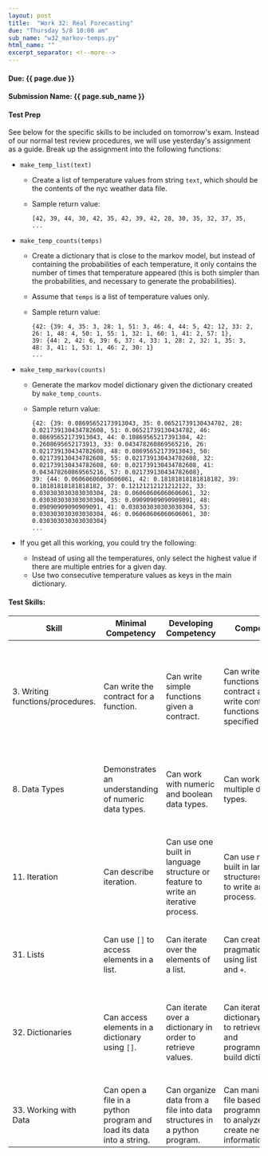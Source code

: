 ```yaml
---
layout: post
title:  "Work 32: Real Forecasting"
due: "Thursday 5/8 10:00 am"
sub_name: "w32_markov-temps.py"
html_name: ""
excerpt_separator: <!--more-->
---
```


#### Due: {{ page.due }}
#### Submission Name: {{ page.sub_name }}

#### Test Prep
See below for the specific skills to be included on tomorrow's exam. Instead of our normal test review procedures, we will use yesterday's assignment as a guide. Break up the assignment into the following functions:
- `make_temp_list(text)`
  - Create a list of temperature values from string `text`, which should be the contents of the nyc weather data file.
  - Sample return value:

    ```
    [42, 39, 44, 30, 42, 35, 42, 39, 42, 28, 30, 35, 32, 37, 35, ...
    ```
- `make_temp_counts(temps)`
  - Create a dictionary that is close to the markov model, but instead of containing the probabilities of each temperature, it only contains the number of times that temperature appeared (this is both simpler than the probabilities, and necessary to generate the probabilities).
  - Assume that `temps` is a list of temperature values only.
  - Sample return value:

    ```
    {42: {39: 4, 35: 3, 28: 1, 51: 3, 46: 4, 44: 5, 42: 12, 33: 2, 26: 1, 48: 4, 50: 1, 55: 1, 32: 1, 60: 1, 41: 2, 57: 1},
    39: {44: 2, 42: 6, 39: 6, 37: 4, 33: 1, 28: 2, 32: 1, 35: 3, 48: 3, 41: 1, 53: 1, 46: 2, 30: 1}
    ...
    ```

- `make_temp_markov(counts)`
  - Generate the markov model dictionary given the dictionary created by `make_temp_counts`.
  - Sample return value:

    ```
    {42: {39: 0.08695652173913043, 35: 0.06521739130434782, 28: 0.021739130434782608, 51: 0.06521739130434782, 46: 0.08695652173913043, 44: 0.10869565217391304, 42: 0.2608695652173913, 33: 0.043478260869565216, 26: 0.021739130434782608, 48: 0.08695652173913043, 50: 0.021739130434782608, 55: 0.021739130434782608, 32: 0.021739130434782608, 60: 0.021739130434782608, 41: 0.043478260869565216, 57: 0.021739130434782608},
    39: {44: 0.06060606060606061, 42: 0.18181818181818182, 39: 0.18181818181818182, 37: 0.12121212121212122, 33: 0.030303030303030304, 28: 0.06060606060606061, 32: 0.030303030303030304, 35: 0.09090909090909091, 48: 0.09090909090909091, 41: 0.030303030303030304, 53: 0.030303030303030304, 46: 0.06060606060606061, 30: 0.030303030303030304}
    ...
    ```

- If you get all this working, you could try the following:
  - Instead of using all the temperatures, only select the highest value if there are multiple entries for a given day.
  - Use two consecutive temperature values as keys in the main dictionary.

#### Test Skills:

| Skill | Minimal Competency | Developing Competency | Competency | Mastery
| --- | --- | --- | --- | --- |
| 3. Writing functions/procedures. | Can write the contract for a function. | Can write simple functions given a contract. | Can write complex functions given a contract and can write contracts for functions given a specified task. | Can write contracts for complex functions, implement those functions and create effective test cases for them. |
| 8. Data Types | Demonstrates an understanding of numeric data types.  | Can work with numeric and boolean data types. | Can work with multiple data types. | Can work with multiple data types, including null/None values. |
| 11. Iteration | Can describe iteration. | Can use one built in language structure or feature to write an iterative process. | Can use multiple built in language structures/features to write an iterative process. | Can control iterative processes using counters and non-counter based boolean conditions. |
| 31. Lists | Can use `[]` to access elements in a list.  | Can iterate over the elements of a list.  | Can create lists pragmatically using list methods and `+`.  | Can create and work with lists that contain sublists.  |
| 32. Dictionaries | Can access elements in a dictionary using `[]`.  | Can iterate over a dictionary in order to retrieve values.  | Can iterate over a dictionary in order to retrieve values and programmatically build dictionaries.  | Can build and work with dictionaries containing complex values (i.e. other dictionaries or lists)  |
| 33. Working with Data | Can open a file in a python program and load its data into a string.  | Can organize data from a file into data structures in a python program.  | Can manipulate file based data programmatically to analyze and create new information.  | Can build complex models (i.e. dictionaries) based on data files.  |   
